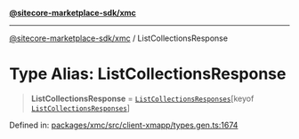 [**@sitecore-marketplace-sdk/xmc**](../README.md)

***

[@sitecore-marketplace-sdk/xmc](../README.md) / ListCollectionsResponse

# Type Alias: ListCollectionsResponse

> **ListCollectionsResponse** = [`ListCollectionsResponses`](ListCollectionsResponses.md)\[keyof [`ListCollectionsResponses`](ListCollectionsResponses.md)\]

Defined in: [packages/xmc/src/client-xmapp/types.gen.ts:1674](https://github.com/Sitecore/sitecore-marketplace-sdk/blob/e87783cce9f115393973a45e109d17b99bf1df7e/packages/xmc/src/client-xmapp/types.gen.ts#L1674)
